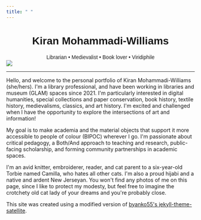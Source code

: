 ```yaml
---
title: " "
---
```

<style>
  .welcome-div {
  font-family:'Caveat', sans-serif;
  text-align:center;
}
</style>
<div class="welcome-div">
  
<h1>Kiran Mohammadi-Williams</h1>
Librarian • Medievalist • Book lover • Viridiphile

</div>

<img src="https://kam535.github.io/assets/img/banner.png">
<hr>
Hello, and welcome to the personal portfolio of Kiran Mohammadi-Williams (she/hers). I'm a library professional, and have been working in libraries and museum (GLAM) spaces since 2021. I'm particularly interested in digital humanities, special collections and paper conservation, book history, textile history, medievalisms, classics, and art history. I'm excited and challenged when I have the opportunity to explore the intersections of art and information!

My goal is to make academia and the material objects that support it more accessible to people of colour (BIPOC) wherever I go. I'm passionate about critical pedagogy, a Both/And approach to teaching and research, public-facing scholarship, and forming community partnerships in academic spaces.

I'm an avid knitter, embroiderer, reader, and cat parent to a six-year-old Torbie named Camilla, who hates all other cats. I'm also a proud hijabi and a native and ardent New Jerseyan. You won't find any photos of me on this page, since I like to protect my modesty, but feel free to imagine the crotchety old cat lady of your dreams and you're probably close.

This site was created using a modified version of <a href="https://github.com/byanko55/jekyll-theme-satellite">byanko55's jekyll-theme-satellite</a>.
